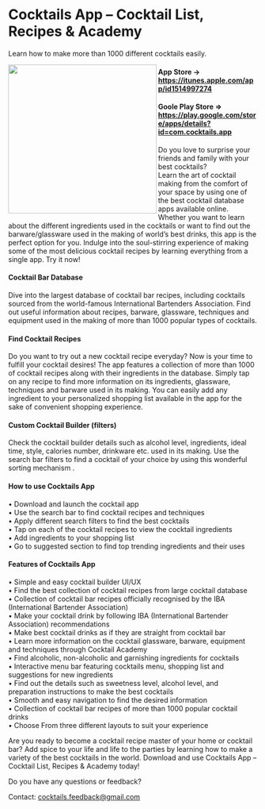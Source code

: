 # Cocktails App – Cocktail List, Recipes & Academy
Learn how to make more than 1000 different cocktails easily.


<img src="https://lh3.googleusercontent.com/V3IzsZB-U4qqECROhqAMC3RCER6o807PgRJfKnh533AUSy9TbQNG5_qv3eJW5gYwuneW=s300-rw" align="left" width="300" >

#### App Store -> https://itunes.apple.com/app/id1514997274

#### Goole Play Store => https://play.google.com/store/apps/details?id=com.cocktails.app

Do you love to surprise your friends and family with your best cocktails?<br/>
Learn the art of cocktail making from the comfort of your space by using one of the best cocktail database apps available online.<br/>
Whether you want to learn about the different ingredients used in the cocktails or want to find out the barware/glassware used in the making of world’s best drinks, this app is the perfect option for you. Indulge into the soul-stirring experience of making some of the most delicious cocktail recipes by learning everything from a single app. Try it now! 

#### Cocktail Bar Database  
Dive into the largest database of cocktail bar recipes, including cocktails sourced from the world-famous International Bartenders Association. Find out useful information about recipes, barware, glassware, techniques and equipment used in the making of more than 1000 popular types of cocktails.  

#### Find Cocktail Recipes
Do you want to try out a new cocktail recipe everyday? Now is your time to fulfill your cocktail desires! The app features a collection of more than 1000 of cocktail recipes along with their ingredients in the database. Simply tap on any recipe to find more information on its ingredients, glassware, techniques and barware used in its making. You can easily add any ingredient to your personalized shopping list available in the app for the sake of convenient shopping experience.

#### Custom Cocktail Builder (filters)
Check the cocktail builder details such as alcohol level, ingredients, ideal time, style, calories number, drinkware etc. used in its making. Use the search bar filters to find a cocktail of your choice by using this wonderful sorting mechanism .

#### How to use Cocktails App
• Download and launch the cocktail app<br/>
• Use the search bar to find cocktail recipes and techniques<br/>
• Apply different search filters to find the best cocktails<br/>
• Tap on each of the cocktail recipes to view the cocktail ingredients<br/>
• Add ingredients to your shopping list<br/>
• Go to suggested section to find top trending ingredients and their uses

#### Features of Cocktails App
• Simple and easy cocktail builder UI/UX<br/>
• Find the best collection of cocktail recipes from large cocktail database<br/>
• Collection of cocktail bar recipes officially recognised by the IBA (International Bartender Association)<br/>
• Make your cocktail drink by following IBA (International Bartender Association) recommendations<br/>
• Make best cocktail drinks as if they are straight from cocktail bar<br/>
• Learn more information on the cocktail glassware, barware, equipment and techniques through Cocktail Academy<br/>
• Find alcoholic, non-alcoholic and garnishing ingredients for cocktails<br/>
• Interactive menu bar featuring cocktails menu, shopping list and suggestions for new ingredients<br/>
• Find out the details such as sweetness level, alcohol level, and preparation instructions to make the best cocktails<br/>
• Smooth and easy navigation to find the desired information<br/>
• Collection of cocktail bar recipes of more than 1000 popular cocktail drinks<br/>
• Choose From three different layouts to suit your experience<br/>

Are you ready to become a cocktail recipe master of your home or cocktail bar? 
Add spice to your life and life to the parties by learning how to make a variety of the best cocktails in the world. Download and use Cocktails App – Cocktail List, Recipes & Academy today!


Do you have any questions or feedback?

Contact: cocktails.feedback@gmail.com
